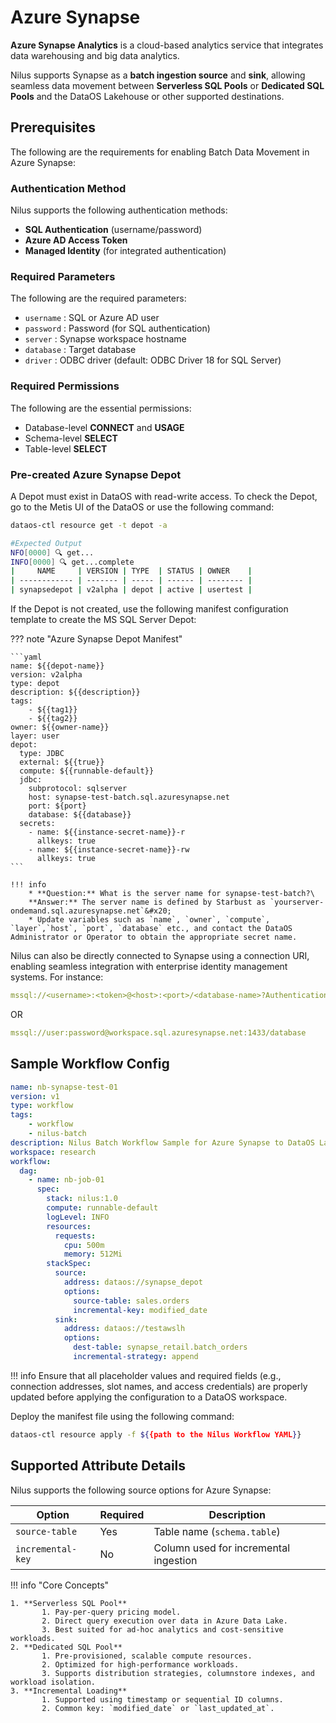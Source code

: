 # Azure Synapse

**Azure Synapse Analytics** is a cloud-based analytics service that integrates data warehousing and big data analytics.

Nilus supports Synapse as a **batch ingestion source** and **sink**, allowing seamless data movement between **Serverless SQL Pools** or **Dedicated SQL Pools** and the DataOS Lakehouse or other supported destinations.

## Prerequisites

The following are the requirements for enabling Batch Data Movement in Azure Synapse:

### **Authentication Method**

Nilus supports the following authentication methods:

* **SQL Authentication** (username/password)
* **Azure AD Access Token**
* **Managed Identity** (for integrated authentication)

### **Required Parameters**

The following are the required parameters:

* `username` : SQL or Azure AD user
* `password` : Password (for SQL authentication)
* `server` : Synapse workspace hostname
* `database` : Target database
* `driver` : ODBC driver (default: ODBC Driver 18 for SQL Server)

### **Required Permissions**

The following are the essential permissions:&#x20;

* Database-level **CONNECT** and **USAGE**
* Schema-level **SELECT**
* Table-level **SELECT**

### **Pre-created Azure Synapse Depot**

A Depot must exist in DataOS with read-write access. To check the Depot, go to the Metis UI of the DataOS or use the following command:

```bash
dataos-ctl resource get -t depot -a

#Expected Output
NFO[0000] 🔍 get...                                     
INFO[0000] 🔍 get...complete 
|     NAME     | VERSION | TYPE  | STATUS | OWNER    |
| ------------ | ------- | ----- | ------ | -------- |
| synapsedepot | v2alpha | depot | active | usertest |
```

If the Depot is not created, use the following manifest configuration template to create the MS SQL Server Depot:

??? note "Azure Synapse Depot Manifest"

    ```yaml
    name: ${{depot-name}}
    version: v2alpha
    type: depot
    description: ${{description}}
    tags:
        - ${{tag1}}
        - ${{tag2}}
    owner: ${{owner-name}}
    layer: user
    depot:
      type: JDBC                                       
      external: ${{true}}
      compute: ${{runnable-default}}
      jdbc:
        subprotocol: sqlserver
        host: synapse-test-batch.sql.azuresynapse.net   
        port: ${port}
        database: ${{database}}
      secrets:
        - name: ${{instance-secret-name}}-r
          allkeys: true
        - name: ${{instance-secret-name}}-rw
          allkeys: true
    ```

    !!! info
        * **Question:** What is the server name for synapse-test-batch?\
        **Answer:** The server name is defined by Starbust as `yourserver-ondemand.sql.azuresynapse.net`&#x20;
        * Update variables such as `name`, `owner`, `compute`, `layer`,`host`, `port`, `database` etc., and contact the DataOS Administrator or Operator to obtain the appropriate secret name.


Nilus can also be directly connected to Synapse using a connection URI, enabling seamless integration with enterprise identity management systems. 
For instance:


```yaml
mssql://<username>:<token>@<host>:<port>/<database-name>?Authentication=ActiveDirectoryAccessToken
```

OR

```yaml
mssql://user:password@workspace.sql.azuresynapse.net:1433/database
```


## Sample Workflow Config

```yaml
name: nb-synapse-test-01
version: v1
type: workflow
tags:
    - workflow
    - nilus-batch
description: Nilus Batch Workflow Sample for Azure Synapse to DataOS Lakehouse
workspace: research
workflow:
  dag:
    - name: nb-job-01
      spec:
        stack: nilus:1.0
        compute: runnable-default
        logLevel: INFO
        resources:
          requests:
            cpu: 500m
            memory: 512Mi
        stackSpec:
          source:
            address: dataos://synapse_depot
            options:
              source-table: sales.orders
              incremental-key: modified_date
          sink:
            address: dataos://testawslh
            options:
              dest-table: synapse_retail.batch_orders
              incremental-strategy: append
```

!!! info
    Ensure that all placeholder values and required fields (e.g., connection addresses, slot names, and access credentials) are properly updated before applying the configuration to a DataOS workspace.


Deploy the manifest file using the following command:

```bash
dataos-ctl resource apply -f ${{path to the Nilus Workflow YAML}}
```

## Supported Attribute Details

Nilus supports the following source options for Azure Synapse:

| Option            | Required | Description                           |
| ----------------- | -------- | ------------------------------------- |
| `source-table`    | Yes      | Table name (`schema.table`)           |
| `incremental-key` | No       | Column used for incremental ingestion |

!!! info "Core Concepts"
    

    1. **Serverless SQL Pool**
           1. Pay-per-query pricing model.
           2. Direct query execution over data in Azure Data Lake.
           3. Best suited for ad-hoc analytics and cost-sensitive workloads.
    2. **Dedicated SQL Pool**
           1. Pre-provisioned, scalable compute resources.
           2. Optimized for high-performance workloads.
           3. Supports distribution strategies, columnstore indexes, and workload isolation.
    3. **Incremental Loading**
           1. Supported using timestamp or sequential ID columns.
           2. Common key: `modified_date` or `last_updated_at`.


